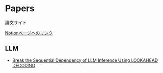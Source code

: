 # Papers

論文サイト

[Notionページへのリンク](https://alive-tablecloth-bd3.notion.site/1dd66bd63a2d801ca424ec2170d1ed9d)

## LLM

- [Break the Sequential Dependency of LLM Inference Using
LOOKAHEAD DECODING](llm/lookahead_decoding.pdf)